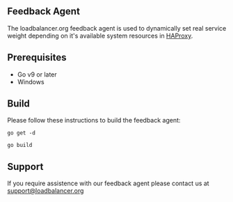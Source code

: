 ## Feedback Agent

The loadbalancer.org feedback agent is used to dynamically set real service weight depending on it's available system resources in <a href="http://www.haproxy.org/">HAProxy<a/>.

## Prerequisites

* Go v9 or later
* Windows

## Build
Please follow these instructions to build the feedback agent:

```
go get -d
```

```
go build
```
## Support
If you require assistence with our feedback agent please contact us at support@loadbalancer.org
